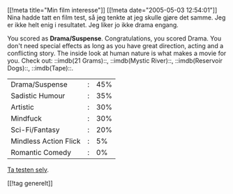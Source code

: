 [[!meta  title="Min film interesse"]]
[[!meta  date="2005-05-03 12:54:01"]]
Nina hadde tatt en film test, så jeg tenkte at jeg skulle gjøre det samme. Jeg er ikke helt enig i resultatet. Jeg liker jo ikke drama engang.

You scored as <strong>Drama/Suspense</strong>. Congratulations, you scored Drama.  You don't need special effects as long as you have great direction, acting and a conflicting story. The inside look at human nature is what makes a movie for you.  Check out:  ::imdb(21 Grams)::, ::imdb(Mystic River)::, ::imdb(Reservoir Dogs)::, ::imdb(Tape)::.

<table><tr><td>Drama/Suspense</td><td>:</td><td>45%</td></tr><tr><td>Sadistic Humour</td><td>:</td><td>35%</td></tr><tr><td>Artistic</td><td>:</td><td>30%</td></tr><tr><td>Mindfuck</td><td>:</td><td>30%</td></tr><tr><td>Sci-Fi/Fantasy</td><td>:</td><td>20%</td></tr><tr><td>Mindless Action Flick</td><td>:</td><td>5%</td></tr><tr><td>Romantic Comedy</td><td>:</td><td>0%</td></tr></table>

<a href="http://quizfarm.com/test.php?q_id=1389">Ta testen selv</a>.

[[!tag  generelt]]